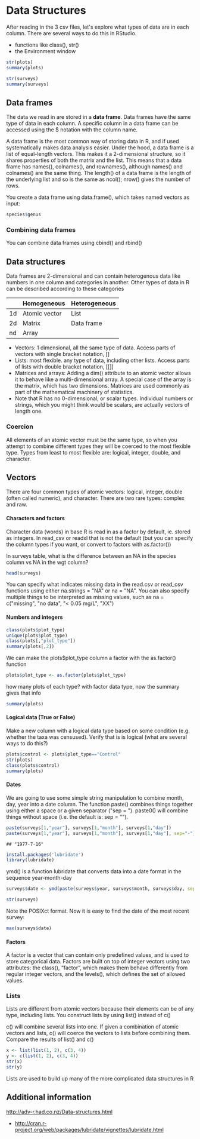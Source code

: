 Data Structures
======================================

After reading in the 3 csv files, let's explore what types of data are in each column. There are several ways to do this in RStudio. 

* functions like class(), str()
* the Environment window

``` r
str(plots)
summary(plots)

str(surveys)
summary(surveys)
``` 

## Data frames

The data we read in are stored in a __data frame__. Data frames have the same type of data in each column. A specific column in a data frame can be accessed using the $ notation with the column name.

A data frame is the most common way of storing data in R, and if used systematically makes data analysis easier. Under the hood, a data frame is a list of equal-length vectors. This makes it a 2-dimensional structure, so it shares properties of both the matrix and the list. This means that a data frame has names(), colnames(), and rownames(), although names() and colnames() are the same thing. The length() of a data frame is the length of the underlying list and so is the same as ncol(); nrow() gives the number of rows. 

You create a data frame using data.frame(), which takes named vectors as input:

```r
species$genus
```

### Combining data frames

You can combine data frames using cbind() and rbind()

## Data structures

Data frames are 2-dimensional and can contain heterogenous data like numbers in one column and categories in another. Other types of data in R can be described according to these categories

||Homogeneous |	Heterogeneous|
|----|----|---|
|1d |	Atomic vector |	List|
|2d |	Matrix |	Data frame |
|nd |	Array ||

* Vectors: 1 dimensional, all the same type of data. Access parts of vectors with single bracket notation, []
* Lists: most flexible. any type of data, including other lists. Access parts of lists with double bracket notation, [[]]
* Matrices and arrays: Adding a dim() attribute to an atomic vector allows it to behave like a multi-dimensional array. A special case of the array is the matrix, which has two dimensions. Matrices are used commonly as part of the mathematical machinery of statistics.
* Note that R has no 0-dimensional, or scalar types. Individual numbers or strings, which you might think would be scalars, are actually vectors of length one.


### Coercion
All elements of an atomic vector must be the same type, so when you attempt to combine different types they will be coerced to the most flexible type. Types from least to most flexible are: logical, integer, double, and character. 

## Vectors

There are four common types of atomic vectors: logical, integer, double (often called numeric), and character. There are two rare types: complex and raw. 

#### Characters and factors

Character data (words) in base R is read in as a factor by default, ie. stored as integers. In read_csv or readxl that is not the default (but you can specify the column types if you want, or convert to factors with as.factor())

In surveys table, what is the difference between an NA in the species column vs NA in the wgt column?

``` r
head(surveys)
``` 

You can specify what indicates missing data in the read.csv or read_csv functions using either na.strings = "NA" or na = "NA". You can also specify multiple things to be interpreted as missing values, such as na = c("missing", "no data", "< 0.05 mg/L", "XX")

#### Numbers and integers

``` r
class(plots$plot_type)
unique(plots$plot_type)
class(plots[,"plot_type"])
summary(plots[,2])
``` 

We can make the plots$plot_type column a factor with the as.factor() function

``` r
plots$plot_type <- as.factor(plots$plot_type)
``` 

how many plots of each type? with factor data type, now the summary gives that info

``` r
summary(plots)
``` 

#### Logical data (True or False)

Make a new column with a logical data type based on some condition (e.g. whether the taxa was censused). Verify that is is logical (what are several ways to do this?)

``` r
plots$control <- plots$plot_type=="Control"
str(plots)
class(plots$control)
summary(plots)
``` 

#### Dates 

We are going to use some simple string manipulation to combine month, day, year into a date column. The function paste() combines things together using either a space or a given separator ("sep = "). paste0() will combine things without space (i.e. the default is: sep = "").

``` r
paste(surveys[1,"year"], surveys[1,"month"], surveys[1,"day"])
paste(surveys[1,"year"], surveys[1,"month"], surveys[1,"day"], sep="-")

``` 
    ## "1977-7-16"
  
``` r
install.packages('lubridate')
library(lubridate)
``` 

ymd() is a function lubridate that converts data into a date format in the sequence year-month-day

``` r
surveys$date <- ymd(paste(surveys$year, surveys$month, surveys$day, sep="-"))    

str(surveys)
``` 

Note the POSIXct format. Now it is easy to find the date of the most recent survey:

``` r
max(surveys$date)
``` 

#### Factors

A factor is a vector that can contain only predefined values, and is used to store categorical data. Factors are built on top of integer vectors using two attributes: the class(), “factor”, which makes them behave differently from regular integer vectors, and the levels(), which defines the set of allowed values. 

### Lists

Lists are different from atomic vectors because their elements can be of any type, including lists. You construct lists by using list() instead of c()

c() will combine several lists into one. If given a combination of atomic vectors and lists, c() will coerce the vectors to lists before combining them. Compare the results of list() and c()

```r
x <- list(list(1, 2), c(3, 4))
y <- c(list(1, 2), c(3, 4))
str(x)
str(y)
```

Lists are used to build up many of the more complicated data structures in R





Additional information
----------------------

http://adv-r.had.co.nz/Data-structures.html

* http://cran.r-project.org/web/packages/lubridate/vignettes/lubridate.html
